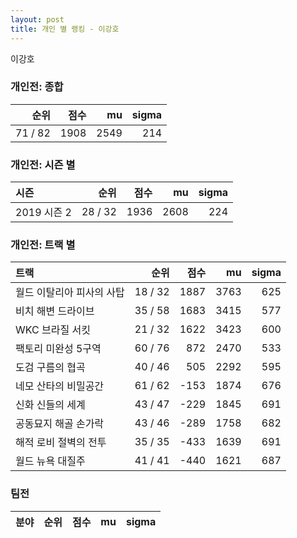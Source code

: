 ```yaml
---
layout: post
title: 개인 별 랭킹 - 이강호
---
```


이강호

### 개인전: 종합

| 순위 | 점수 | mu | sigma |
|---:|---:|---:|---:|
| 71 / 82 | 1908 | 2549 | 214 |

### 개인전: 시즌 별

| 시즌 | 순위 | 점수 | mu | sigma |
|:---|---:|---:|---:|---:|
| 2019 시즌 2 | 28 / 32 | 1936 | 2608 | 224 |

### 개인전: 트랙 별

| 트랙 | 순위 | 점수 | mu | sigma |
|:---|---:|---:|---:|---:|
| 월드 이탈리아 피사의 사탑 | 18 / 32 | 1887 | 3763 | 625 |
| 비치 해변 드라이브 | 35 / 58 | 1683 | 3415 | 577 |
| WKC 브라질 서킷 | 21 / 32 | 1622 | 3423 | 600 |
| 팩토리 미완성 5구역 | 60 / 76 | 872 | 2470 | 533 |
| 도검 구름의 협곡 | 40 / 46 | 505 | 2292 | 595 |
| 네모 산타의 비밀공간 | 61 / 62 | -153 | 1874 | 676 |
| 신화 신들의 세계 | 43 / 47 | -229 | 1845 | 691 |
| 공동묘지 해골 손가락 | 43 / 46 | -289 | 1758 | 682 |
| 해적 로비 절벽의 전투 | 35 / 35 | -433 | 1639 | 691 |
| 월드 뉴욕 대질주 | 41 / 41 | -440 | 1621 | 687 |

### 팀전

| 분야 | 순위 | 점수 | mu | sigma |
|:---|---:|---:|---:|---:|
